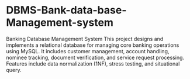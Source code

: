 # DBMS-Bank-data-base-Management-system
Banking Database Management System This project designs and implements a relational database for managing core banking operations using MySQL. It includes customer management, account handling, nominee tracking, document verification, and service request processing. Features include data normalization (1NF), stress testing, and situational query.
